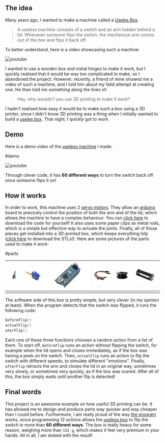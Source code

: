 ## The idea

Many years ago, I wanted to make a machine called a [Useles Box](https://en.wikipedia.org/wiki/Useless_machine).

> A _useless machine_ consists of a switch and an arm hidden behind a lid. Whenever someone flips the switch, the mechanical arm comes out of the box and flips it back off.

To better understand, here is a video showcasing such a machine:

![youtube](oP8u0PQOMes)

I wanted to use a wooden box and metal hinges to make it work, but I quickly realised that it would be way too complicated to make, so I abandoned the project. However, recently, a friend of mine showed me a video of such a machine, and I told him about my faild attempt at creating one. He then told me something along the lines of:

> Hey, why wouldn't you use 3D printing to make it work?

I hadn't realised how easy it would be to make such a box using a 3D printer, since I didn't know 3D printing was a thing when I initially wanted to build a [useles box](https://en.wikipedia.org/wiki/Useless_machine). That night, I quickly got to work

## Demo

Here is a demo video of the [useless machine](https://en.wikipedia.org/wiki/Useless_machine) I made:

#demo

![youtube](8sc6o9nVoc0)

Through clever code, it has **60 different ways** to turn the switch back off once someone flips it on!

## How it works

In order to work, this machine uses 2 [servo motors](https://en.wikipedia.org/wiki/Servomotor). They allow an [arduino](https://en.wikipedia.org/wiki/Arduino) board to precicely control the position of both the arm and of the lid, which allows the machine to have a complex behaviour. You can [click here](./Useless_Box_1.zip) to download the code for yourself! It also uses some paper clips as metal rods, which is a simple but effective way to actuate the joints. Finally, all of those pieces get installed into a _3D-printed_ box, which keeps everything tidy ([click here](./Useless%20Box%20STLs.zip) to download the STLs!). Here are some pictures of the parts used to make it work:

[//]: # '...'
[//]: # 'servos'
[//]: # 'arduino'
[//]: # 'jumpers'
[//]: # 'box, cover, lid'
[//]: # 'battery'

#parts

| ![toggle switch](switch_m.jpg) | ![9g servo](servo_m.jpg) | ![arduono nano](arduino_m.jpg) | ![jumper cables](jumpers.jpg) | ![roll of black pla filament](black_filament_m.jpg) | ![aaa battery case](battery_holder_m.jpg) |
| ------------------------------ | ------------------------ | ------------------------------ | ----------------------------- | --------------------------------------------------- | ----------------------------------------- |
|                                |                          |                                |                               |                                                     |                                           |

The software side of this box is pretty simple, but very clever (in my opinion at least). When the program detects that the switch was flipped, it runs the following code:

```C++
beforeFlip()
actualFlip()
aterFlip()
```

Each one of these three functions chooses a random action from a list of them. To start off, `beforeFlip` runs an action without flipping the switch, for example when the lid opens and closes immediately, as if the box was having a peek on the switch. Then, `actualFlip` runs an action to flip the switch with different speeds, to simulate different "emotions". Finally, `afterFlip` retracts the arm and closes the lid in an original way, sometimes very slowly, or sometimes very quickly, as if the box was scared. After all of this, the box simply waits until another flip is detected!

## Final words

This project is an awesome example on how useful 3D printing can be. It has allowed me to design and produce parts way quicker and way cheaper than I could before. Furthermore, I am really proud of the way [the program](./Useless_Box_1.zip) works, since programming 12 _actions_ allows the [useless box](https://en.wikipedia.org/wiki/Useless_machine) to flip the switch in more than **60 different ways**. The box is really heavy for some reason, weighing more than `152 g`, which makes it feel very premium in your hands. All in all, I am stoked with the result!
